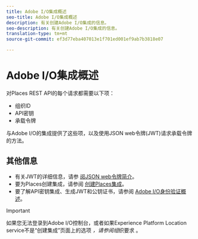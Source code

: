 ```yaml
---
title: Adobe I/O集成概述
seo-title: Adobe I/O集成概述
description: 有关创建Adobe I/O集成的信息。
seo-description: 有关创建Adobe I/O集成的信息。
translation-type: tm+mt
source-git-commit: ef3d77eba407013e1f701ed001ef9ab7b3818e07

---
```



# Adobe I/O集成概述

对Places REST API的每个请求都需要以下项：

* 组织ID
* API密钥
* 承载令牌

与Adobe I/O的集成提供了这些项，以及使用JSON web令牌(JWT)请求承载令牌的方法。

## 其他信息

* 有关JWT的详细信息，请参 [阅JSON web令牌简介](https://jwt.io/introduction/)。
* 要为Places创建集成，请参阅 [创建Places集成](/help/places-rest-apis/adobe-i-o-integration/create-a-places-integration.md)。
* 要了解API密钥集成、生成JWT和公钥证书，请参阅 [Adobe I/O身份验证概述](https://www.adobe.io/apis/cloudplatform/console/authentication/gettingstarted.html)。

>[!IMPORTANT]
>
>如果您无法登录到Adobe I/O控制台，或者如果Experience Platform Location service不是“创建集成”页面上的选项 *，请参阅组*&#x200B;织要求 [](/help/places-rest-apis/organizational-requirements.md)。

